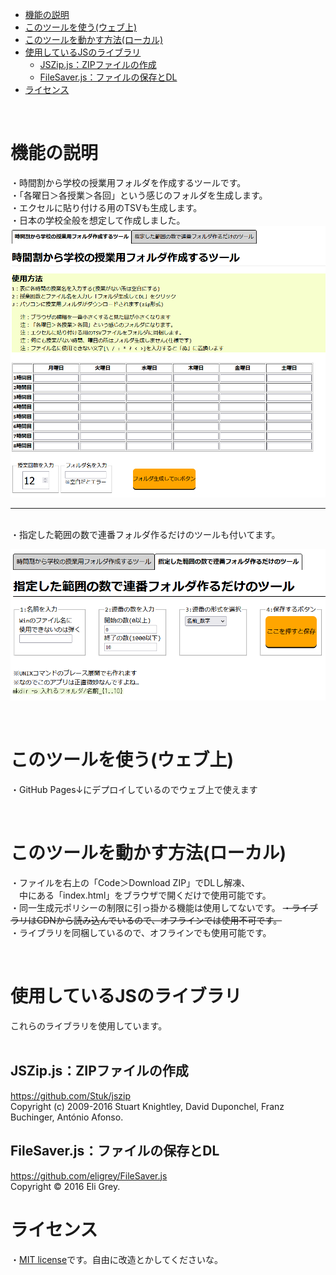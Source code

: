 
- [機能の説明](#機能の説明)
- [このツールを使う(ウェブ上)](#このツールを使うウェブ上)
- [このツールを動かす方法(ローカル)](#このツールを動かす方法ローカル)
- [使用しているJSのライブラリ](#使用しているjsのライブラリ)
  - [JSZip.js：ZIPファイルの作成](#jszipjszipファイルの作成)
  - [FileSaver.js：ファイルの保存とDL](#filesaverjsファイルの保存とdl)
- [ライセンス](#ライセンス)


<br>  

# 機能の説明 
・時間割から学校の授業用フォルダを作成するツールです。  
・「各曜日＞各授業＞各回」という感じのフォルダを生成します。  
・エクセルに貼り付ける用のTSVも生成します。  
・日本の学校全般を想定して作成しました。  
![screenshot](screenshots/screenshot1.PNG)  

<hr>

<br>  
・指定した範囲の数で連番フォルダ作るだけのツールも付いてます。  

![screenshot2](screenshots/screenshot2.PNG)  

<br>

# このツールを使う(ウェブ上)
・GitHub Pages↓にデプロイしているのでウェブ上で使えます

<br>

# このツールを動かす方法(ローカル)
・ファイルを右上の「Code＞Download ZIP」でDLし解凍、  
　中にある「index.html」をブラウザで開くだけで使用可能です。  
・同一生成元ポリシーの制限に引っ掛かる機能は使用してないです。
~~・ライブラリはCDNから読み込んでいるので、オフラインでは使用不可です。~~  
・ライブラリを同梱しているので、オフラインでも使用可能です。

<br>

# 使用しているJSのライブラリ
これらのライブラリを使用しています。  <br><br>

## JSZip.js：ZIPファイルの作成
https://github.com/Stuk/jszip  
Copyright (c) 2009-2016 Stuart Knightley, David Duponchel, Franz Buchinger, António Afonso.
<br>
  
## FileSaver.js：ファイルの保存とDL  
https://github.com/eligrey/FileSaver.js  
Copyright © 2016 Eli Grey.
<br>
# ライセンス
・[MIT license](https://en.wikipedia.org/wiki/MIT_License)です。自由に改造とかしてくださいな。
